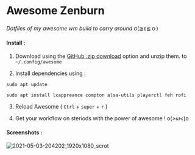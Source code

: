 # Awesome Zenburn
_Dotfiles of my awesome wm build to carry around_ σ(≧ε≦ｏ)
#### Install :

1. Download using the [GitHub .zip download](https://github.com/Abhimanyu8/My-Awesome-Config/archive/refs/heads/main.zip) option and unzip them.
to `~/.config/awesome`

2. Install dependencies using :

`sudo apt update`

`sudo apt install lxappreance compton alsa-utils playerctl feh rofi`

3. Reload Awesome ( `Ctrl` + `super` + `r` )

4. Get your workflow on steriods with the power of awesome ! o(*>ω<*)o

#### Screenshots :

![2021-05-03-204202_1920x1080_scrot](https://user-images.githubusercontent.com/54982599/116894999-55191380-ac50-11eb-8b0b-e575af6a9430.png)


